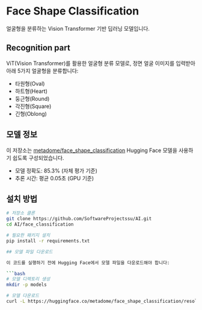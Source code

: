 # Face Shape Classification

얼굴형을 분류하는 Vision Transformer 기반 딥러닝 모델입니다.

## Recognition part

ViT(Vision Transformer)를 활용한 얼굴형 분류 모델로, 정면 얼굴 이미지를 입력받아 아래 5가지 얼굴형을 분류합니다:
- 타원형(Oval)
- 하트형(Heart)
- 둥근형(Round)
- 각진형(Square)
- 긴형(Oblong)

## 모델 정보

이 저장소는 [metadome/face_shape_classification](https://huggingface.co/metadome/face_shape_classification) Hugging Face 모델을 사용하기 쉽도록 구성되었습니다.

- 모델 정확도: 85.3% (자체 평가 기준)
- 추론 시간: 평균 0.05초 (GPU 기준)

## 설치 방법

```bash
# 저장소 클론
git clone https://github.com/SoftwareProjectssu/AI.git
cd AI/face_classification

# 필요한 패키지 설치
pip install -r requirements.txt

## 모델 파일 다운로드

이 코드를 실행하기 전에 Hugging Face에서 모델 파일을 다운로드해야 합니다:

```bash
# 모델 디렉토리 생성
mkdir -p models

# 모델 다운로드
curl -L https://huggingface.co/metadome/face_shape_classification/resolve/main/pytorch_model.bin -o models/model_85_nn_.pth
